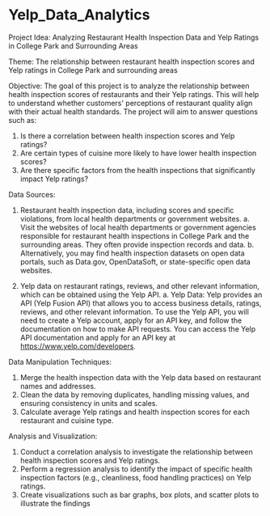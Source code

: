 # Yelp_Data_Analytics

Project Idea: Analyzing Restaurant Health Inspection Data and Yelp Ratings in College Park and
Surrounding Areas

Theme: The relationship between restaurant health inspection scores and Yelp ratings in College
Park and surrounding areas

Objective: The goal of this project is to analyze the relationship between health inspection scores
of restaurants and their Yelp ratings. This will help to understand whether customers' perceptions
of restaurant quality align with their actual health standards. The project will aim to answer
questions such as:

1. Is there a correlation between health inspection scores and Yelp ratings?
2. Are certain types of cuisine more likely to have lower health inspection scores?
3. Are there specific factors from the health inspections that significantly impact Yelp
ratings?

Data Sources:
1. Restaurant health inspection data, including scores and specific violations, from local
health departments or government websites.
   a. Visit the websites of local health departments or government agencies responsible
    for restaurant health inspections in College Park and the surrounding areas. They
    often provide inspection records and data.
   b. Alternatively, you may find health inspection datasets on open data portals, such
    as Data.gov, OpenDataSoft, or state-specific open data websites.

2. Yelp data on restaurant ratings, reviews, and other relevant information, which can be
obtained using the Yelp API.
  a. Yelp Data: Yelp provides an API (Yelp Fusion API) that allows you to access
    business details, ratings, reviews, and other relevant information. To use the Yelp
    API, you will need to create a Yelp account, apply for an API key, and follow the
    documentation on how to make API requests. You can access the Yelp API
    documentation and apply for an API key at https://www.yelp.com/developers.

Data Manipulation Techniques:
  1. Merge the health inspection data with the Yelp data based on restaurant names and
    addresses.
  2. Clean the data by removing duplicates, handling missing values, and ensuring
    consistency in units and scales.
  3. Calculate average Yelp ratings and health inspection scores for each restaurant and
    cuisine type.

Analysis and Visualization:
1. Conduct a correlation analysis to investigate the relationship between health inspection
scores and Yelp ratings.
2. Perform a regression analysis to identify the impact of specific health inspection factors
(e.g., cleanliness, food handling practices) on Yelp ratings.
3. Create visualizations such as bar graphs, box plots, and scatter plots to illustrate the
findings
